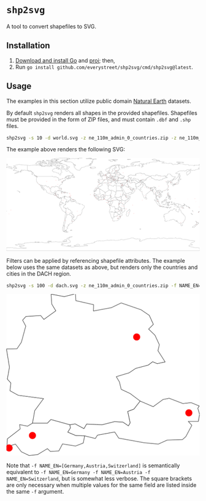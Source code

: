 # `shp2svg`

A tool to convert shapefiles to SVG.

## Installation

1) [Download and install Go](https://golang.org/dl/) and [proj](https://proj.org/en/9.3/install.html); then,
2) Run `go install github.com/everystreet/shp2svg/cmd/shp2svg@latest`.

## Usage

The examples in this section utilize public domain [Natural Earth](https://www.naturalearthdata.com/) datasets.

By default `shp2svg` renders all shapes in the provided shapefiles. Shapefiles must be provided in the form of ZIP files, and must contain `.dbf` and `.shp` files.

```bash
shp2svg -s 10 -d world.svg -z ne_110m_admin_0_countries.zip -z ne_110m_populated_places.zip
```

The example above renders the following SVG:

<img src="./docs/images/world.svg">

Filters can be applied by referencing shapefile attributes. The example below uses the same datasets as above, but renders only the countries and cities in the DACH region.

```bash
shp2svg -s 100 -d dach.svg -z ne_110m_admin_0_countries.zip -f NAME_EN=[Germany,Austria,Switzerland] -z ne_110m_populated_places.zip -f NAME=[Berlin,Vienna,Bern,Geneva]
```

<img src="./docs/images/dach.svg">

Note that `-f NAME_EN=[Germany,Austria,Switzerland]` is semantically equivalent to `-f NAME_EN=Germany -f NAME_EN=Austria -f NAME_EN=Switzerland`, but is somewhat less verbose. The square brackets are only necessary when multiple values for the same field are listed inside the same `-f` argument.
